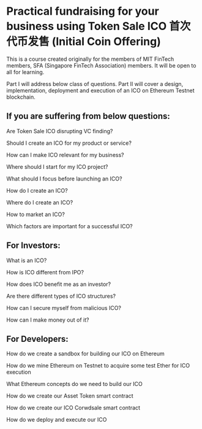 # Practical fundraising for your business using Token Sale ICO 首次代币发售 (Initial Coin Offering)


This is a course created originally for the members of MIT FinTech members, SFA (Singapore FinTech Association) members. It will be open to all for learning.

Part I will address below class of questions.
Part II will cover a design, implementation, deployment and execution of an ICO on Ethereum Testnet blockchain.

## If you are suffering from below questions:

Are Token Sale ICO disrupting VC finding?

Should I create an ICO for my product or service?

How can I make ICO relevant for my business?

Where should I start for my ICO project?

What should I focus before launching an ICO?

How do I create an ICO?

Where do I create an ICO?

How to market an ICO?

Which factors are important for a successful ICO?

## For Investors:

What is an ICO?

How is ICO different from IPO?

How does ICO benefit me as an investor?

Are there different types of ICO structures?

How can I secure myself from malicious ICO?

How can I make money out of it?

## For Developers:

How do we create a sandbox for building our ICO on Ethereum

How do we mine Ethereum on Testnet to acquire some test Ether for ICO execution

What Ethereum concepts do we need to build our ICO

How do we create our Asset Token smart contract

How do we create our ICO Corwdsale smart contract

How do we deploy and execute our ICO

